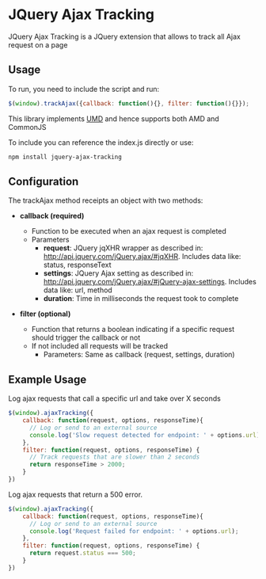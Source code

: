 # JQuery Ajax Tracking

JQuery Ajax Tracking is a JQuery extension that allows to track all Ajax request on a page

## Usage

To run, you need to include the script and run:

```js
$(window).trackAjax({callback: function(){}, filter: function(){}});
```

This library implements [UMD](https://github.com/umdjs/umd) and hence supports both AMD and CommonJS

To include you can reference the index.js directly or use:

```sh
npm install jquery-ajax-tracking
```

## Configuration

The trackAjax method receipts an object with two methods:
* **callback (required)**
  * Function to be executed when an ajax request is completed
  * Parameters
    * **request**: JQuery jqXHR wrapper as described in: http://api.jquery.com/jQuery.ajax/#jqXHR. Includes data like: status, responseText
    * **settings**: JQuery Ajax setting as described in: http://api.jquery.com/jQuery.ajax/#jQuery-ajax-settings. Includes data like: url, method
    * **duration**: Time in milliseconds the request took to complete

* **filter (optional)**
  * Function that returns a boolean indicating if a specific request should trigger the callback or not
  * If not included all requests will be tracked
    * Parameters: Same as callback (request, settings, duration)

## Example Usage

Log ajax requests that call a specific url and take over X seconds
```js
$(window).ajaxTracking({
    callback: function(request, options, responseTime){
      // Log or send to an external source
      console.log('Slow request detected for endpoint: ' + options.url);
    },
    filter: function(request, options, responseTime) {
      // Track requests that are slower than 2 seconds
      return responseTime > 2000;
    }
})
```

Log ajax requests that return a 500 error.
```js
$(window).ajaxTracking({
    callback: function(request, options, responseTime){
      // Log or send to an external source
      console.log('Request failed for endpoint: ' + options.url);
    },
    filter: function(request, options, responseTime) {
      return request.status === 500;
    }
})
```
